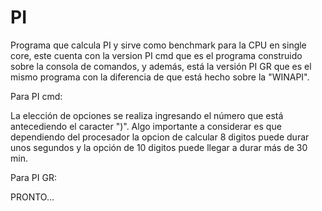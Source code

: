 # PI

Programa que calcula PI y sirve como benchmark para la CPU en single core, este cuenta con la version PI cmd que es el programa construido sobre la consola de comandos, y además, está la 
versión PI GR que es el mismo programa con la diferencia de que está hecho sobre la "WINAPI".

Para PI cmd:

La elección de opciones se realiza ingresando el número que está antecediendo el caracter ")".
Algo importante a considerar es que dependiendo del procesador la opcion de calcular 8 digitos puede durar unos segundos y la opción de
10 digitos puede llegar a durar más de 30 min.

Para PI GR:

PRONTO...
